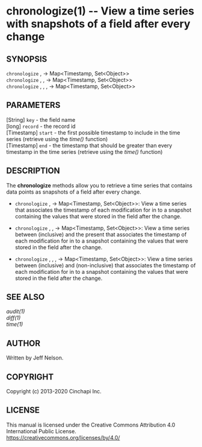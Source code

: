 chronologize(1) -- View a time series with snapshots of a field after every change
==================================================================================

## SYNOPSIS

`chronologize` <key>, <record> -> Map&lt;Timestamp, Set&lt;Object&gt;&gt;<br />
`chronologize` <key>, <record>, <start> -> Map&lt;Timestamp, Set&lt;Object&gt;&gt;<br />
`chronologize` <key>, <record>, <start>, <end> -> Map&lt;Timestamp, Set&lt;Object&gt;&gt;<br />

## PARAMETERS
[String] `key` - the field name<br />
[long] `record` - the record id<br />
[Timestamp] `start` - the first possible timestamp to include in the time series (retrieve using the *time()* function)<br />
[Timestamp] `end` - the timestamp that should be greater than every timestamp in the time series (retrieve using the *time()* function)<br />

## DESCRIPTION
The **chronologize** methods allow you to retrieve a time series that contains data points as snapshots of a field after every change.

  * `chronologize` <key>, <record> -> Map&lt;Timestamp, Set&lt;Object&gt;&gt;:
    View a time series that associates the timestamp of each modification for <key> in <record> to a snapshot containing the values that were stored in the field after the change.

  * `chronologize` <key>, <record>, <start> -> Map&lt;Timestamp, Set&lt;Object&gt;&gt;:
    View a time series between <start> (inclusive) and the present that associates the timestamp of each modification for <key> in <record> to a snapshot containing the values that were stored in the field after the change.

  * `chronologize` <key>, <record>, <start>, <end> -> Map&lt;Timestamp, Set&lt;Object&gt;&gt;:
    View a time series between <start> (inclusive) and <end> (non-inclusive) that associates the timestamp of each modification for <key> in <record> to a snapshot containing the values that were stored in the field after the change.

## SEE ALSO
*audit(1)*<br />
*diff(1)*<br />
*time(1)*<br />

## AUTHOR
Written by Jeff Nelson.

## COPYRIGHT
Copyright (c) 2013-2020 Cinchapi Inc.

## LICENSE
This manual is licensed under the Creative Commons Attribution 4.0 International Public License. <br />
https://creativecommons.org/licenses/by/4.0/
